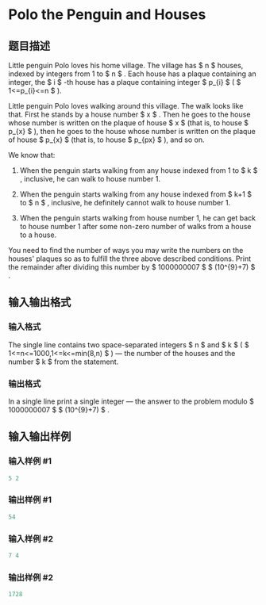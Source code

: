 # Polo the Penguin and Houses 

## 题目描述

Little penguin Polo loves his home village. The village has $ n $ houses, indexed by integers from 1 to $ n $ . Each house has a plaque containing an integer, the $ i $ -th house has a plaque containing integer $ p_{i} $ ( $ 1<=p_{i}<=n $ ).

Little penguin Polo loves walking around this village. The walk looks like that. First he stands by a house number $ x $ . Then he goes to the house whose number is written on the plaque of house $ x $ (that is, to house $ p_{x} $ ), then he goes to the house whose number is written on the plaque of house $ p_{x} $ (that is, to house $ p_{px} $ ), and so on.

We know that:

1. When the penguin starts walking from any house indexed from 1 to $ k $ , inclusive, he can walk to house number 1.

2. When the penguin starts walking from any house indexed from $ k+1 $ to $ n $ , inclusive, he definitely cannot walk to house number 1.

3. When the penguin starts walking from house number 1, he can get back to house number 1 after some non-zero number of walks from a house to a house.

You need to find the number of ways you may write the numbers on the houses' plaques so as to fulfill the three above described conditions. Print the remainder after dividing this number by $ 1000000007 $ $ (10^{9}+7) $ .

## 输入输出格式

### 输入格式

The single line contains two space-separated integers $ n $ and $ k $ ( $ 1<=n<=1000,1<=k<=min(8,n) $ ) — the number of the houses and the number $ k $ from the statement.

### 输出格式

In a single line print a single integer — the answer to the problem modulo $ 1000000007 $ $ (10^{9}+7) $ .

## 输入输出样例

### 输入样例 #1

```cpp
5 2

```
### 输出样例 #1

```cpp
54

```
### 输入样例 #2

```cpp
7 4

```
### 输出样例 #2

```cpp
1728

```
